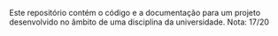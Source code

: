 Este repositório contém o código e a documentação para um projeto desenvolvido no âmbito de uma disciplina da universidade. 
Nota: 17/20
